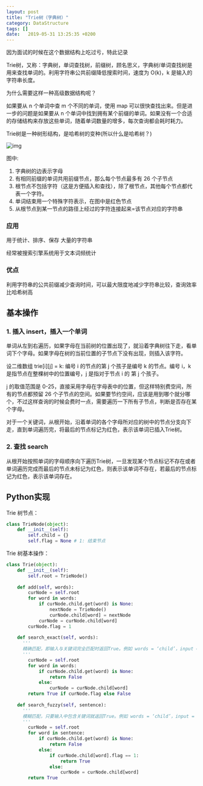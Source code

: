 ```yaml
---
layout: post
title: "Trie树（字典树）"
category: DataStructure
tags: []
date:   2019-05-31 13:25:35 +0200
---
```


因为面试的时候在这个数据结构上吃过亏，特此记录

Trie树，又称：字典树，单词查找树，前缀树，顾名思义，字典树/单词查找树是用来查找单词的。利用字符串公共前缀降低搜索时间，速度为 O(k)，k 是输入的字符串长度。

为什么需要这样一种高级数据结构呢？

如果要从 n 个单词中查 m 个不同的单词，使用 map 可以很快查找出来。但是进一步的问题是如果要从 n 个单词中找到拥有某个前缀的单词。如果没有一个合适的存储结构来存放这些单词，随着单词数量的增多，每次查询都会耗时耗力。

Trie树是一种树形结构，是哈希树的变种(所以什么是哈希树？)

![img](http://strongman1995.github.io/assets/images/2019-05-31-Trie/1.png)

图中:

1. 字典树的边表示字母
2. 有相同前缀的单词共用前缀节点，那么每个节点最多有 26 个子节点
3. 根节点不包括字符（这是方便插入和查找），除了根节点，其他每个节点都代表一个字符。
4. 单词结束用一个特殊字符表示，在图中是红色节点
5. 从根节点到某一节点的路径上经过的字符连接起来=该节点对应的字符串

### 应用

用于统计、排序、保存 大量的字符串

经常被搜索引擎系统用于文本词频统计

### 优点

利用字符串的公共前缀减少查询时间，可以最大限度地减少字符串比较，查询效率比哈希树高



## 基本操作

### 1. 插入 insert，插入一个单词

单词从左到右遍历，如果字母在当前树的位置出现了，就沿着字典树往下走，看单词下个字母。如果字母在树的当前位置的子节点下没有出现，则插入该字符。

设二维数组 trie\[i][j] = k: 编号 i 的节点的第 j 个孩子是编号 k 的节点。编号 i，k 是指节点在整棵树中的位置编号，j 是指对于节点 i 的 第 j 个孩子。

j 的取值范围是 0-25，直接采用字母在字母表中的位置，但这样特别费空间，所有的节点都预留 26 个子节点的空间。如果要节约空间，应该是用到哪个就分哪个，不过这样查询的时候会费时一点，需要遍历一下所有子节点，判断是否存在某个字母。

对于一个关键词，从根开始，沿着单词的各个字母所对应的树中的节点分支向下走，直到单词遍历完，将最后的节点标记为红色，表示该单词已插入Trie树。

### 2. 查找 search

从根开始按照单词的字母顺序向下遍历Trie树，一旦发现某个节点标记不存在或者单词遍历完成而最后的节点未标记为红色，则表示该单词不存在，若最后的节点标记为红色，表示该单词存在。



## Python实现

Trie 树节点：

```python
class TrieNode(object):
    def __init__(self):
        self.child = {}
        self.flag = None # 1: 结束节点
```

Trie 树基本操作：

```python
class Trie(object):
    def __init__(self):
        self.root = TrieNode()
                
    def add(self, words):
        curNode = self.root
        for word in words:
            if curNode.child.get(word) is None:
                nextNode = TrieNode()
                curNode.child[word] = nextNode
            curNode = curNode.child[word]
        curNode.flag = 1
        
    def search_exact(self, words):
      '''
      精确匹配，即输入与关键词完全匹配时返回True。例如 words = ‘child’，input = 'child’时返回True，input = ‘children’ 时返回False。
      '''
        curNode = self.root
        for word in words:
            if curNode.child.get(word) is None:
                return False
            else:
                curNode = curNode.child[word]
        return True if curNode.flag else False
            
    def search_fuzzy(self, sentence):
      '''
      模糊匹配，只要输入中包含关键词就返回True。例如 words = ‘child’，input = ‘child’ 或 ‘children’ 时都返回True。
      '''
        curNode = self.root
        for word in sentence:
            if curNode.child.get(word) is None:
                return False
            else:
                if curNode.child[word].flag == 1:
                    return True
                else:
                    curNode = curNode.child[word]
        return True
```


